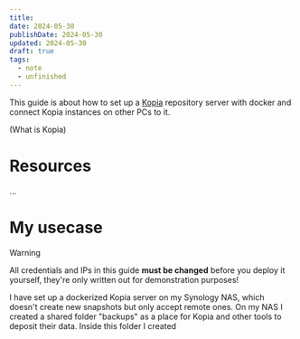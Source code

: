 ```yaml
---
title: 
date: 2024-05-30
publishDate: 2024-05-30
updated: 2024-05-30
draft: true
tags:
  - note
  - unfinished
---
```

 
This guide is about how to set up a [Kopia](https://kopia.io/) repository server with docker and connect Kopia instances on other PCs to it.

(What is Kopia)

# Resources

...

# My usecase

> [!warning]
> All credentials and IPs in this guide **must be changed** before you deploy it yourself, they're only written out for demonstration purposes!

I have set up a dockerized Kopia server on my Synology NAS, which doesn't create new snapshots but only accept remote ones. On my NAS I created a shared folder "backups" as a place for Kopia and other tools to deposit their data. Inside this folder I created 